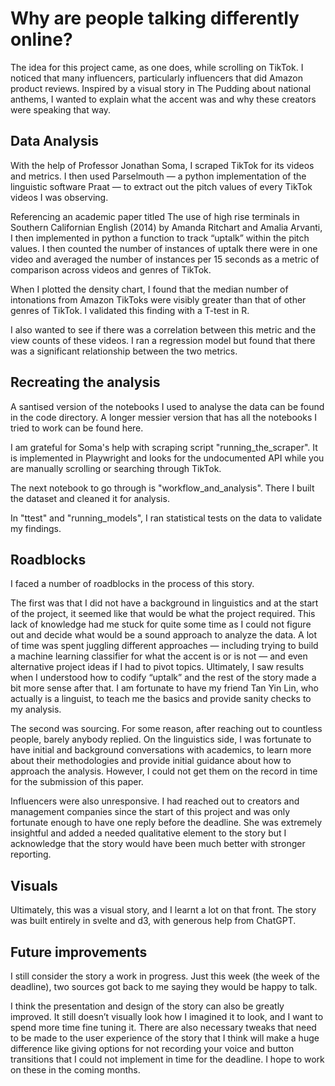 # Why are people talking differently online?

The idea for this project came, as one does, while scrolling on TikTok. I noticed that many influencers, particularly influencers that did Amazon product reviews. Inspired by a visual story in The Pudding about national anthems, I wanted to explain what the accent was and why these creators were speaking that way.

## Data Analysis
With the help of Professor Jonathan Soma, I scraped TikTok for its videos and metrics. I then used Parselmouth — a python implementation of the linguistic software Praat — to extract out the pitch values of every TikTok videos I was observing.

Referencing an academic paper titled The use of high rise terminals in Southern Californian English (2014) by Amanda Ritchart and Amalia Arvanti, I then implemented in python a function to track “uptalk” within the pitch values. I then counted the number of instances of uptalk there were in one video and averaged the number of instances per 15 seconds as a metric of comparison across videos and genres of TikTok.

When I plotted the density chart, I found that the median number of intonations from Amazon TikToks were visibly greater than that of other genres of TikTok. I validated this finding with a T-test in R. 

I also wanted to see if there was a correlation between this metric and the view counts of these videos. I ran a regression model but found that there was a significant relationship between the two metrics.

## Recreating the analysis
A santised version of the notebooks I used to analyse the data can be found in the code directory. A longer messier version that has all the notebooks I tried to work can be found here. 

I am grateful for Soma's help with scraping script "running_the_scraper". It is implemented in Playwright and looks for the undocumented API while you are manually scrolling or searching through TikTok. 

The next notebook to go through is "workflow_and_analysis". There I built the dataset and cleaned it for analysis. 

In "ttest" and "running_models", I ran statistical tests on the data to validate my findings.

## Roadblocks
I faced a number of roadblocks in the process of this story. 

The first was that I did not have a background in linguistics and at the start of the project, it seemed like that would be what the project required. This lack of knowledge had me stuck for quite some time as I could not figure out and decide what would be a sound approach to analyze the data. A lot of time was spent juggling different approaches — including trying to build a machine learning classifier for what the accent is or is not — and even alternative project ideas if I had to pivot topics. Ultimately, I saw results when I understood how to codify “uptalk” and the rest of the story made a bit more sense after that. I am fortunate to have my friend Tan Yin Lin, who actually is a linguist, to teach me the basics and provide sanity checks to my analysis. 

The second was sourcing. For some reason, after reaching out to countless people, barely anybody replied. On the linguistics side, I was fortunate to have initial and background conversations with academics, to learn more about their methodologies and provide initial guidance about how to approach the analysis. However, I could not get them on the record in time for the submission of this paper.

Influencers were also unresponsive. I had reached out to creators and management companies since the start of this project and was only fortunate enough to have one reply before the deadline. She was extremely insightful and added a needed qualitative element to the story but I acknowledge that the story would have been much better with stronger reporting. 

## Visuals
Ultimately, this was a visual story, and I learnt a lot on that front. The story was built entirely in svelte and d3, with generous help from ChatGPT. 

## Future improvements
I still consider the story a work in progress. Just this week (the week of the deadline), two sources got back to me saying they would be happy to talk. 

I think the presentation and design of the story can also be greatly improved. It still doesn’t visually look how I imagined it to look, and I want to spend more time fine tuning it. There are also necessary tweaks that need to be made to the user experience of the story that I think will make a huge difference like giving options for not recording your voice and button transitions that I could not implement in time for the deadline. I hope to work on these in the coming months. 
